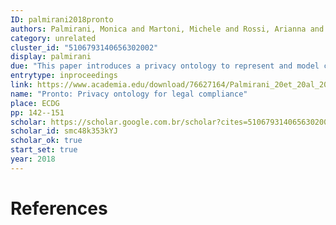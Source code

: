 ```yaml
---
ID: palmirani2018pronto
authors: Palmirani, Monica and Martoni, Michele and Rossi, Arianna and Bartolini, Cesare and Robaldo, Livio
category: unrelated
cluster_id: "5106793140656302002"
display: palmirani
due: "This paper introduces a privacy ontology to represent and model concepts of the GDPR. This ontology is presented in a few modules which aim to represent specific topics of the law, namely: (1) Data and Document, (2) Agent and Role, (3) Purposes and Legal Basis, (4) Data Processing, (5) Deontic Operators, (6) Rights and Obligations relationships, (7) Duties and Violation. This ontology evaluation is presented in running European H2020 Projects. Although some of these modules can assist in the objective of our research, this paper does not make publicly available this ontology."
entrytype: inproceedings
link: https://www.academia.edu/download/76627164/Palmirani_20et_20al_20050.pdf
name: "Pronto: Privacy ontology for legal compliance"
place: ECDG
pp: 142--151
scholar: https://scholar.google.com.br/scholar?cites=5106793140656302002&as_sdt=2005&sciodt=0,5&hl=en
scholar_id: smc48k353kYJ
scholar_ok: true
start_set: true
year: 2018
---
```


# References

